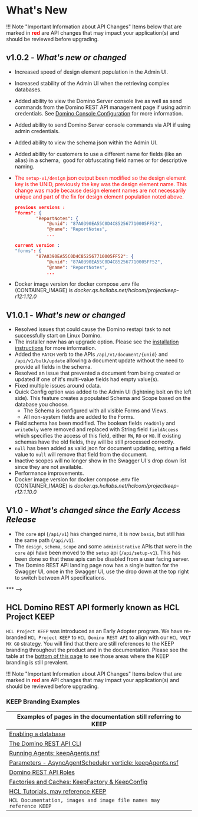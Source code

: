 # What's New

<!-- prettier-ignore -->
!!! Note "Important Information about API Changes"
    Items below that are marked in <span style="color:red">**red**</span> are API changes that may impact your application(s) and should be reviewed before upgrading.

## v1.0.2 - _What's new or changed_

- Increased speed of design element population in the Admin UI.
- Increased stability of the Admin UI when the retrieving complex databases.
- Added ability to view the Domino Server console live as well as send commands from the Domino REST API management page if using admin credentials. See [Domino Console Configuration](../installconfig/configuration/console.md) for more information.
- Added ability to send Domino Server console commands via API if using admin credentials.
- Added ability to view the schema json within the Admin UI.
- Added ability for customers to use a different name for fields (like an alias) in a schema,  good for obfuscating field names or for descriptive naming.
- <span style="color:red">The `setup-v1/design` json output been modified so the design element key is the UNID, previously the key was the design element name. This change was made because design element names are not necessarily unique and part of the fix for design element population noted above.</span>

  ```json
  previous versions :
  "forms": {
          "ReportNotes": {
              "@unid": "87A0390EA55C0D4C852567710005FF52",
              "@name": "ReportNotes",
              ...

  current version :
  "forms": {
          "87A0390EA55C0D4C852567710005FF52": {
              "@unid": "87A0390EA55C0D4C852567710005FF52",
              "@name": "ReportNotes",
              ...
  ```

- Docker image version for docker compose .env file (CONTAINER_IMAGE) is *docker.qs.hcllabs.net/hclcom/projectkeep-r12:1.12.0*

## V1.0.1 - _What's new or changed_

- Resolved issues that could cause the Domino restapi task to not successfully start on Linux Domino.
- The installer now has an upgrade option. Please see the [installation instructions](../tutorial/installconfig/index.md) for more information.
- Added the `PATCH` verb to the APIs `/api/v1/document/{unid}` and `/api/v1/bulk/update` allowing a document update without the need to provide all fields in the schema.
- Resolved an issue that prevented a document from being created or updated if one of it's multi-value fields had empty value(s).
- Fixed multiple issues around odata.
- Quick Config option was added to the Admin UI (lightning bolt on the left side). This feature creates a populated Schema and Scope based on the database you choose.
  - The Schema is configured with all visible Forms and Views.
  - All non-system fields are added to the Forms.
- Field schema has been modified. The boolean fields `readOnly` and `writeOnly` were removed and replaced with String field `fieldAccess` which specifies the access of this field, either `RW`, `RO` or `WO`. If existing schemas have the old fields, they will be still processed correctly.
- `null` has been added as valid json for document updating, setting a field value to `null` will remove that field from the document.
- Inactive scopes will no longer show in the Swagger UI's drop down list since they are not available.
- Performance improvements.
- Docker image version for docker compose .env file (CONTAINER_IMAGE) is *docker.qs.hcllabs.net/hclcom/projectkeep-r12:1.10.0*

## V1.0 - _What's changed since the Early Access Release_

- The `core` api (`/api/v1`) has changed name, it is now `basis`, but still has the same path (`/api/v1`).
- The `design`, `schema`, `scope` and some `administrative` APIs that were in the `core` api have been moved to the `setup` api (`/api/setup-v1`). This has been done so that these apis can be disabled from a user facing server.
- The Domino REST API landing page now has a single button for the Swagger UI, once in the Swagger UI, use the drop down at the top right to switch between API specifications.

\*\*\* -->

## **HCL Domino REST API formerly known as HCL Project KEEP**

`HCL Project KEEP` was introduced as an Early Adopter program. We have re-branded `HCL Project KEEP` to `HCL Domino REST API` to align with our `HCL VOLT MX GO` strategy.
You will find that there are still references to the KEEP branding throughout the product and in the documentation. Please see the table at the [bottom of this page](#keep-branding-examples) to see those areas where the KEEP branding is still prevalent.

<!-- prettier-ignore -->
!!! Note "Important Information about API Changes"
    Items below that are marked in <span style="color:red">**red**</span> are API changes that may impact your application(s) and should be reviewed before upgrading.

### KEEP Branding Examples

| Examples of pages in the documentation still referring to KEEP                                                                       |
| ------------------------------------------------------------------------------------------------------------------------------------ |
| [Enabling a database](../howto/enablingadb.md)                                                                                       |
| [The Domino REST API CLI](../references/usingdominorestapi/keepcli.md#keepcmd)                                                       |
| [Running Agents: keepAgents.nsf](../topicguides/agents.md#running-agents)                                                            |
| [Parameters - AsyncAgentScheduler verticle: keepAgents.nsf](../references/quickreference/parameters.md#asyncagentscheduler-verticle) |
| [Domino REST API Roles](../references/usingdominorestapi/roles.md)                                                                   |
| [Factories and Caches: KeepFactory & KeepConfig](../topicguides/KeepFactory-and-caches.md)                                           |
| [HCL Tutorials, may reference KEEP](https://opensource.hcltechsw.com/domino-keep-tutorials)                                          |
| `HCL Documentation, images and image file names may reference KEEP`                                                                  |
